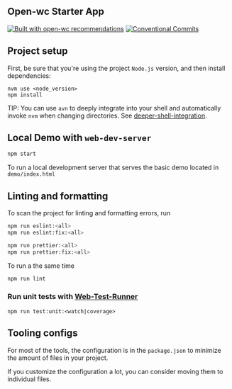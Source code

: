 ## Open-wc Starter App

[![Built with open-wc recommendations](https://img.shields.io/badge/built%20with-open--wc-blue.svg)](https://github.com/open-wc)
[![Conventional Commits](https://img.shields.io/badge/Conventional%20Commits-1.0.0-yellow.svg)](https://conventionalcommits.org)


## Project setup

First, be sure that you're using the project `Node.js` version, and then install dependencies:

```
nvm use <node_version>
npm install
```

TIP: You can use `avn` to deeply integrate into your shell and automatically invoke `nvm` when changing directories. See [deeper-shell-integration](https://github.com/nvm-sh/nvm#deeper-shell-integration).

## Local Demo with `web-dev-server`

```bash
npm start
```

To run a local development server that serves the basic demo located in `demo/index.html`

## Linting and formatting

To scan the project for linting and formatting errors, run

```sh
npm run eslint:<all>
npm run eslint:fix:<all>
```

```sh
npm run prettier:<all>
npm run prettier:fix:<all>
```

To run a the same time
```bash
npm run lint
```

### Run unit tests with [Web-Test-Runner](https://modern-web.dev/docs/test-runner/overview/)

```
npm run test:unit:<watch|coverage>
```


## Tooling configs

For most of the tools, the configuration is in the `package.json` to minimize the amount of files in your project.

If you customize the configuration a lot, you can consider moving them to individual files.


